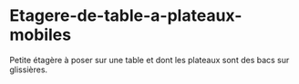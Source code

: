 # Etagere-de-table-a-plateaux-mobiles
Petite étagère à poser sur une table et dont les plateaux sont des bacs sur glissières.
